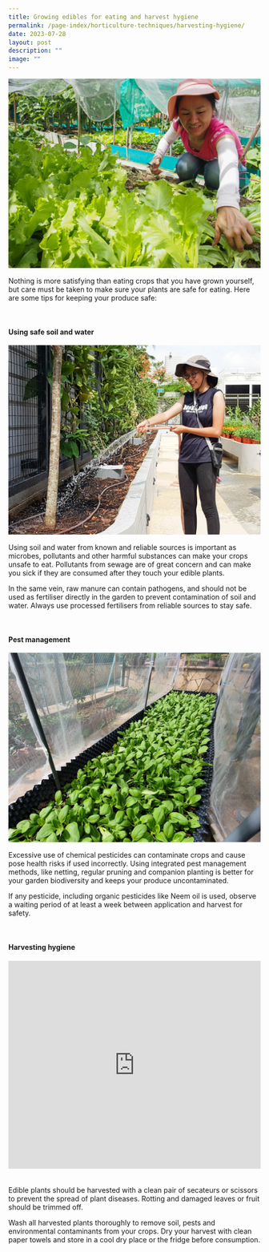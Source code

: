 ```yaml
---
title: Growing edibles for eating and harvest hygiene
permalink: /page-index/horticulture-techniques/harvesting-hygiene/
date: 2023-07-28
layout: post
description: ""
image: ""
---
```

<section>
<img title="Edible plants being harvested by a Community Gardener. Photo by Jacqueline Chua." src="/images/Gardeners/Harvesting%20(3).jpg">
<p>Nothing is more satisfying than eating crops that you have grown yourself, but care must be taken to make sure your plants are safe for eating. Here are some tips for keeping your produce safe: </p>
</section>
<br>
<section>
<h4>Using safe soil and water</h4>
<img title="A Community Gardener watering her plants. Photo by NParks." src="/images/Gardeners/Kampung%20Admiralty%20(4).jpg">
<p>Using soil and water from known and reliable sources is important as microbes, pollutants and other harmful substances can make your crops unsafe to eat. Pollutants from sewage are of great concern and can make you sick if they are consumed after they touch your edible plants. </p>
<p>In the same vein, raw manure can contain pathogens, and should not be used as fertiliser directly in the garden to prevent contamination of soil and water. Always use processed fertilisers from reliable sources to stay safe.</p>
</section>
<br>
<section>
<h4>Pest management</h4>
<img title="Crops protected with netting. Photo by Jacqueline Chua." src="/images/Hardscapes/Netting%20(1).jpg">
<p>Excessive use of chemical pesticides can contaminate crops and cause pose health risks if used incorrectly. Using integrated pest management methods, like netting, regular pruning and companion planting is better for your garden biodiversity and keeps your produce uncontaminated.</p>
<p>If any pesticide, including organic pesticides like Neem oil is used, observe a waiting period of at least a week between application and harvest for safety. </p>
</section>
<br>
<section>
<h4>Harvesting hygiene</h4>
<iframe width="100%" height="415" src="https://www.youtube.com/embed/f_Uoug7ZSeg?start=154" title="YouTube video player" frameborder="0" allow="accelerometer; autoplay; clipboard-write; encrypted-media; gyroscope; picture-in-picture; web-share" allowfullscreen=""></iframe>	<br>
	<br>
<p>Edible plants should be harvested with a clean pair of secateurs or scissors to prevent the spread of plant diseases. Rotting and damaged leaves or fruit should be trimmed off.</p>
<p>Wash all harvested plants thoroughly to remove soil, pests and environmental contaminants from your crops. Dry your harvest with clean paper towels and store in a cool dry place or the fridge before consumption. </p>
</section>